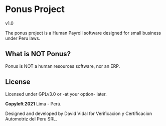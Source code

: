 # Ponus Project

v1.0

The ponus project is a Human Payroll software designed for small business under Peru laws.

## What is NOT Ponus?

Ponus is NOT a human resources software, nor an ERP.

## License

Licensed under GPLv3.0 or -at your option- later.

__Copyleft 2021__ Lima - Perú.

Designed and developed by David Vidal for Verificacion y Certificacion Automotriz del Peru SRL.
